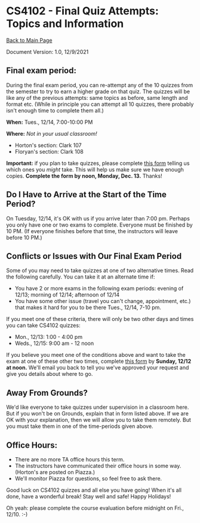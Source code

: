 CS4102 - Final Quiz Attempts: Topics and Information 
===============================

[Back to Main Page](../index.html)

Document Version: 1.0, 12/9/2021

Final exam period: 
---------------------
During the final exam period, you can re-attempt any of the 10 quizzes from the semester to try to earn a higher grade on that quiz.  The quizzes will be like any of the previous  attempts: same topics as before, same length and format etc.  (While in principle you can attempt all 10 quizzes, there probably isn't enough time to complete them all.)


**When:**  Tues., 12/14, 7:00-10:00 PM

**Where:**  *Not in your usual classroom!*

- Horton's section: Clark 107
- Floryan's section: Clark 108

**Important:** if you plan to take quizzes, please complete [this form](https://forms.gle/cWHu1hDyLh1vnYwX7) telling us which ones you *might* take.  This will help us make sure we have enough copies.  **Complete the form by noon, Monday, Dec. 13.**  Thanks!

Do I Have to Arrive at the Start of the Time Period?
---------------
On Tuesday, 12/14, it's OK with us if you arrive later than 7:00 pm. Perhaps you only have one or two exams to complete. Everyone must be finished by 10 PM. (If everyone finishes before that time, the instructors will leave before 10 PM.)

Conflicts or Issues with Our Final Exam Period
---------------

Some of you may need to take quizzes at one of two alternative times.  Read the following carefully.  You can take it at an alternate time if:

- You have 2 or more exams in the following exam periods: evening of 12/13; morning of 12/14; afternoon of 12/14
- You have some other issue (travel you can't change, appointment, etc.) that makes it hard for you to be there Tues., 12/14, 7-10 pm.

If you meet one of these criteria, there will only be two other days and times you can take CS4102 quizzes:

- Mon., 12/13:  1:00 - 4:00 pm
- Weds., 12/15:  9:00 am - 12 noon

If you believe you meet one of the conditions above and want to take the exam at one of these other two times, complete [this form](https://forms.gle/t7e3iA8zKguXAgPv9) by **Sunday, 12/12 at noon.** We'll email you back to tell you we've approved your request and give you details about where to go.

Away From Grounds?
------------------
We'd like everyone to take quizzes under supervision in a classroom here. But if you won't be on Grounds, explain that in form listed above. If we are OK with your explanation, then we will allow you to take them remotely. But you must take them in one of the time-periods given above.

Office Hours:
----------------
- There are no more TA office hours this term.
- The instructors have communicated their office hours in some way. (Horton's are posted on Piazza.)
- We'll monitor Piazza for questions, so feel free to ask there.

Good luck on CS4102 quizzes and all else you have going!  When it's all done, have a wonderful break! Stay well and safe!  Happy Holidays! 

Oh yeah: please complete the course evaluation before midnight on Fri., 12/10.  :-)


